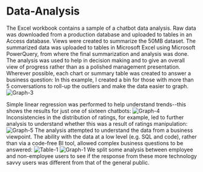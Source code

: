 # Data-Analysis
The Excel workbook contains a sample of a chatbot data analysis.
Raw data was downloaded from a production database and uploaded to tables in an Access database. Views were created to summarize the 50MB dataset.
The summarized data was uploaded to tables in Microsoft Excel using Microsoft PowerQuery, from where the final summarization and analysis was done.
The analysis was used to help in decision making and to give an overall view of progress rather than as a polished management presentation.
Wherever possible, each chart or summary table was created to answer a business question:
In this example, I created a bin for those with more than 5 conversations to roll-up the outliers and make the data easier to graph.
![Graph-3](https://github.com/user-attachments/assets/1c5e524a-e068-42e9-8ee6-c1cc89f488c4) 

Simple linear regression was performed to help understand trends--this shows the results for just one of sixteen chatbots:
![Graph-4](https://github.com/user-attachments/assets/35a356d9-5a08-4233-b8f9-c5a094010de7)
Inconsistencies in the distribution of ratings, for example, led to further analysis to understand whether this was a result of ratings manipulation:
![Graph-5](https://github.com/user-attachments/assets/b24dc839-f973-4689-b53d-43c1e3cf5b33)
The analysis attempted to understand the data from a business viewpoint. The ability with the data at a low level (e.g. SQL and code), rather than via a code-free BI tool, allowed complex business questions to be answered:
![Table-1](https://github.com/user-attachments/assets/ecabb01e-94d0-4a68-887d-da1e0880e5fc)
![Graph-1](https://github.com/user-attachments/assets/b2442b99-1b66-4571-8c5c-4344d14ca019)
We split some analysis between employee and non-employee users to see if the response from these more technology savvy users was different from that of the general public.
